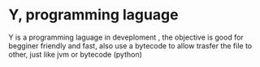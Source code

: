 # Y, programming laguage
Y is a programming laguage in deveploment , the objective is good for begginer friendly and fast, also use a bytecode to allow trasfer the file to other, just like jvm or bytecode (python)

